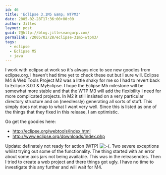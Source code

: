 ```yaml
---
id: 46
title: 'Eclipse 3.1M5 &amp; WTPM3'
date: 2005-02-28T17:36:00+00:00
author: Jilles
layout: post
guid: 7@http://blog.jillesvangurp.com/
permalink: /2005/02/28/eclipse-31m5-wtpm3/
tags:
  - eclipse
  - Eclipse M5
  - java
---
```

 I work with eclipse at work so it's always nice to see new goodies from eclipse.org. I haven't had time yet to check these out but I sure will. Eclipse M4 & Web Tools Project M2 was a little shaky for me so I had to revert back to Eclipse 3.0.1 & MyEclipse. I hope the Eclipse M5 milestone will be somewhat more stable and that the WTP M3 will add the flexibility I need for more complicated projects. In M2 it still insisted on a very particular directory structure and on (needlessly) generating all sorts of stuff. This simply does not map to what I want very well. Since this is listed as one of the things that they fixed in this release, I am optimistic.

Go get the goodies here:
- http://eclipse.org/webtools/index.html
- http://www.eclipse.org/downloads/index.php

Update: definately not ready for action (WTP) ![:-(](https://www.jillesvangurp.com/pivot/includes/emot/e_18.gif). Two severe exceptions whilst trying out some of the functionality. The thing started with an error about some axis jars not being available. This was in the releasenotes. Then I tried to create a web project and there things got ugly. I have no time to investigate this any further and will wait for M4. 